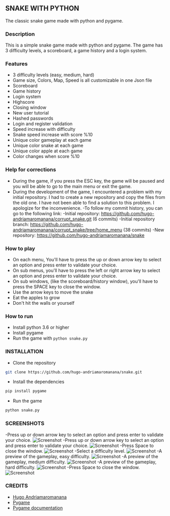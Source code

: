 ## SNAKE WITH PYTHON

The classic snake game made with python and pygame.

### Description

This is a simple snake game made with python and pygame. The game has 3 difficulty levels, a scoreboard, a game history and a login system.

### Features

- 3 difficulty levels (easy, medium, hard)
- Game size, Colors, Map, Speed is all customizable in one Json file
- Scoreboard
- Game history
- Login system
- Highscore
- Closing window
- New user tutorial
- Hashed passwords
- Login and register validation
- Speed increase with difficulty
- Snake speed increase with score %10
- Unique color gameplay at each game
- Unique color snake at each game
- Unique color apple at each game
- Color changes when score %10

### Help for corrections

- During the game, if you press the ESC key, the game will be paused and you will be able to go to the main menu or exit the game.
- During the development of the game, I encountered a problem with my initial repository. I had to create a new repository and copy the files from the old one. I have not been able to find a solution to this problem. I apologize for the inconvenience.
-To follow my commit history, you can go to the following link:
    -Initial repository: https://github.com/hugo-andriamaromanana/corrupt_snake.git (6 commits)
    -Initial repository branch: https://github.com/hugo-andriamaromanana/corrupt_snake/tree/home_menu (38 commits)
    -New repository: https://github.com/hugo-andriamaromanana/snake 

### How to play

- On each menu, You'll have to press the up or down arrow key to select an option and press enter to validate your choice.
- On sub menus, you'll have to press the left or right arrow key to select an option and press enter to validate your choice.
- On sub windows, (like the scoreboard/history window), you'll have to press the SPACE key to close the window.
- Use the arrow keys to move the snake
- Eat the apples to grow
- Don't hit the walls or yourself

### How to run

- Install python 3.6 or higher
- Install pygame
- Run the game with `python snake.py`

### INSTALLATION

- Clone the repository
```bash
git clone https://github.com/hugo-andriamaromanana/snake.git
```

- Install the dependencies
```bash
pip install pygame
```

- Run the game
```bash
python snake.py
```

### SCREENSHOTS

-Press up or down arrow key to select an option and press enter to validate your choice.
![Screenshot](screenshots/login_screen.JPG "Login page")
-Press up or down arrow key to select an option and press enter to validate your choice.
![Screenshot](screenshots/main_menu.JPG "Menu page")
-Press Space to close the window.
![Screenshot](screenshots/scoreboard.JPG "Scoreboard page")
-Select a difficulty level.
![Screenshot](screenshots/select_difficulty.JPG "Select difficulty page")
-A preview of the gameplay, easy difficulty.
![Screenshot](screenshots/easy_gameplay.JPG "Easy Gameplay page")
-A preview of the gameplay, medium difficulty.
![Screenshot](screenshots/medium_gameplay.JPG "Medium Gameplay page")
-A preview of the gameplay, hard difficulty.
![Screenshot](screenshots/hard_gameplay.JPG "Hard Gameplay page")
-Press Space to close the window.
![Screenshot](screenshots/game_history.JPG "Game History page")

### CREDITS

- [Hugo Andriamaromanana](https://github.com/hugo-andriamaromanana)
- [Pygame](https://www.pygame.org/news)
- [Pygame documentation](https://www.pygame.org/docs/)

